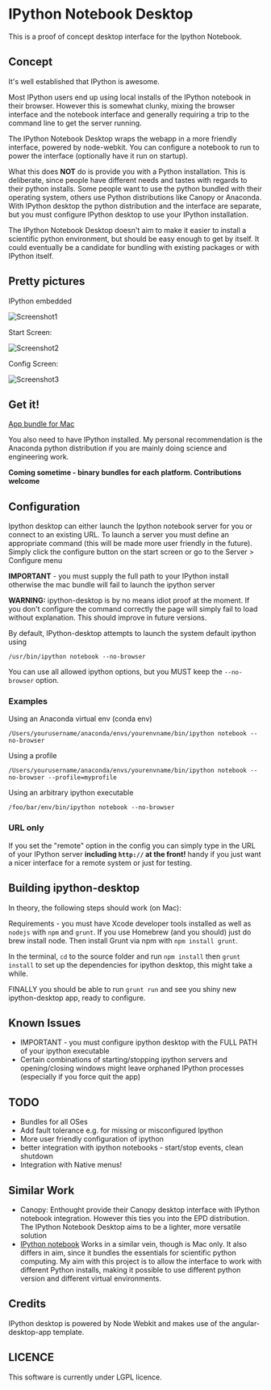# IPython Notebook Desktop

This is a proof of concept desktop interface for the Ipython Notebook. 

## Concept
It's well established that IPython is awesome.

Most IPython users end up using local installs of the IPython notebook in their browser. However this is somewhat clunky, mixing the browser interface and the notebook interface and generally requiring a trip to the command line to get the server running.

The IPython Notebook Desktop wraps the webapp in a more friendly interface, powered by node-webkit. You can configure a notebook to run to power the interface (optionally have it run on startup).

What this does **NOT** do is provide you with a Python installation. This is deliberate, since people have different needs and tastes with regards to their python installs. Some people want to use the python bundled with their operating system, others use Python distributions like Canopy or Anaconda. With IPython desktop the python distribution and the interface are separate, but you must configure IPython desktop to use your IPython installation.

The IPython Notebook Desktop doesn't aim to make it easier to install a scientific python environment, but should be easy enough to get by itself. It could eventually be a candidate for bundling with existing packages or with IPython itself.


## Pretty pictures
IPython embedded

![Screenshot1](https://raw.githubusercontent.com/mangecoeur/ipython-desktop/master/assets/Screenshot1.png "Screenshot1")

Start Screen:

![Screenshot2](https://raw.githubusercontent.com/mangecoeur/ipython-desktop/master/assets/Screenshot2.png "Start screen")

Config Screen:

![Screenshot3](https://raw.githubusercontent.com/mangecoeur/ipython-desktop/master/assets/Screenshot3.png "Screenshot3")


## Get it!
[App bundle for Mac](https://github.com/mangecoeur/ipython-desktop/raw/master/apps/ipython-desktop.zip)

You also need to have IPython installed. My personal recommendation is the Anaconda python distribution if you are mainly doing science and engineering work.

**Coming sometime - binary bundles for each platform. Contributions welcome**

## Configuration

Ipython desktop can either launch the Ipython notebook server for you or connect to an existing URL. To launch a server you must define an appropriate command (this will be made more user friendly in the future). Simply click the configure button on the start screen or go to the Server > Configure menu

**IMPORTANT** - you must supply the full path to your IPython install otherwise the mac bundle will fail to launch the ipython server

**WARNING:** ipython-desktop is by no means idiot proof at the moment. If you don't configure the command correctly the page will simply fail to load without explanation. This should improve in future versions.

By default, IPython-desktop attempts to launch the system default ipython using

`/usr/bin/ipython notebook --no-browser`

You can use all allowed ipython options, but you MUST keep the `--no-browser` option.

### Examples
Using an Anaconda virtual env (conda env)

`/Users/yourusername/anaconda/envs/yourenvname/bin/ipython notebook --no-browser`

Using a profile

`/Users/yourusername/anaconda/envs/yourenvname/bin/ipython notebook --no-browser --profile=myprofile`

Using an arbitrary ipython executable

`/foo/bar/env/bin/ipython notebook --no-browser`


### URL only
If you set the "remote" option in the config you can simply type in the URL of your IPython server **including `http://` at the front!** handy if you just want a nicer interface for a remote system or just for testing.


## Building ipython-desktop
In theory, the following steps should work (on Mac):

Requirements - you must have Xcode developer tools installed as well as `nodejs` with `npm` and `grunt`. If you use Homebrew (and you should) just do brew install node. Then install Grunt via npm with `npm install grunt`.

In the terminal, `cd` to the source folder and run `npm install` then `grunt install` to set up the dependencies for ipython desktop, this might take a while. 

FINALLY you should be able to run `grunt run` and see you shiny new ipython-desktop app, ready to configure.

## Known Issues

- IMPORTANT - you must configure ipython desktop with the FULL PATH of your ipython executable
- Certain combinations of starting/stopping ipython servers and opening/closing windows might leave orphaned IPython processes (especially if you force quit the app)

## TODO
- Bundles for all OSes
- Add fault tolerance e.g. for missing or misconfigured Ipython
- More user friendly configuration of ipython
- better integration with ipython notebooks - start/stop events, clean shutdown
- Integration with Native menus!

## Similar Work
- Canopy: Enthought provide their Canopy desktop interface with IPython notebook integration. However this ties you into the EPD distribution. The IPython Notebook Desktop aims to be a lighter, more versatile solution
- [IPython notebook](https://github.com/liyanage/ipython-notebook) Works in a similar vein, though is Mac only. It also differs in aim, since it bundles the essentials for scientific python computing. My aim with this project is to allow the interface to work with different Python installs, making it possible to use different python version and different virtual environments.



## Credits
IPython desktop is powered by Node Webkit and makes use of the angular-desktop-app template.

## LICENCE
This software is currently under LGPL licence.
